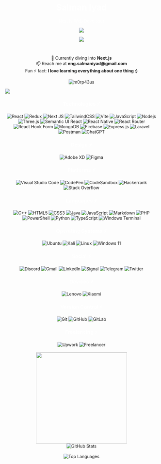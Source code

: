 <div align="center">
  <h1 align="center" style="color: white;">Salman Iyad</h1>
  <p align="center" style="color: white;">NextJs Web Developer</p>
</div>

<!--
[![wakatime](https://wakatime.com/badge/user/8bfe825c-8d08-480c-b144-2db0d5ec5057.svg)](https://wakatime.com/@8bfe825c-8d08-480c-b144-2db0d5ec5057)
-->
<p align="center">
  <a href="https://skillicons.dev">
    <img src="https://skillicons.dev/icons?i=git,react,nodejs,nextjs,redux,postman" />
  </a>
</p>

<p align='center'>
    <img src="https://gidigi.com/cdn/love.gif">
</p>

<br/>

<p align="center">
  🌱 Currently diving into <b>Next.js</b><br>
  📫 Reach me at <b>eng.salmaniyad@gmail.com</b><br>
   Fun ⚡ fact: <b>I love learning everything about one thing :)</b>
</p>

<p align="center">
  <img src="https://github-readme-streak-stats.herokuapp.com/?user=Awad2002&theme=black-ice&hide_border=true&stroke=0000&background=0D1117&ring=e05397&fire=e05397&currStreakLabel=e05397&bg_color=30,e96443,904e95&title_color=fff&text_color=fff" alt="m0rp43us" />
</p>

<img src="./profile-night-rainbow.svg"/>

<div align="center">
  <h3 align="center" style="color: white;"> Technologies ⚡</h3>
  <img alt="React" src="https://img.shields.io/badge/react-%2320232a.svg?style=for-the-badge&logo=react&logoColor=%2361DAFB" />
  <img alt="Redux" src="https://img.shields.io/badge/redux-%23593d88.svg?style=for-the-badge&logo=redux&logoColor=white" />
  <img alt="Next JS" src="https://img.shields.io/badge/Next-black?style=for-the-badge&logo=next.js&logoColor=white" />
  <img alt="TailwindCSS" src="https://img.shields.io/badge/tailwindcss-%2338B2AC.svg?style=for-the-badge&logo=tailwind-css&logoColor=white" />
  <img alt="Vite" src="https://img.shields.io/badge/vite-%23646CFF.svg?style=for-the-badge&logo=vite&logoColor=white" />
  <img alt="JavaScript" src="https://img.shields.io/badge/-JavaScript-black?style=for-the-badge&logo=javascript" />
  <img alt="Nodejs" src="https://img.shields.io/badge/-Nodejs-black?style=for-the-badge&logo=Node.js" />
  <img alt="Three.js" src="https://img.shields.io/badge/threejs-black?style=for-the-badge&logo=three.js&logoColor=white" />
  <img alt="Semantic UI React" src="https://img.shields.io/badge/Semantic%20UI%20React-%2335BDB2.svg?style=for-the-badge&logo=SemanticUIReact&logoColor=white" />
  <img alt="React Native" src="https://img.shields.io/badge/react_native-%2320232a.svg?style=for-the-badge&logo=react&logoColor=%2361DAFB" />
  <img alt="React Router" src="https://img.shields.io/badge/React_Router-CA4245?style=for-the-badge&logo=react-router&logoColor=white" />
  <img alt="React Hook Form" src="https://img.shields.io/badge/React%20Hook%20Form-%23EC5990.svg?style=for-the-badge&logo=reacthookform&logoColor=white" />  
  <img alt="MongoDB" src="https://img.shields.io/badge/-MongoDB-black?style=for-the-badge&logo=mongodb" />
  <img alt="Firebase" src="https://img.shields.io/badge/Firebase-039BE5?style=for-the-badge&logo=Firebase&logoColor=white" />
  <img alt="Express.js" src="https://img.shields.io/badge/express.js-%23404d59.svg?style=for-the-badge&logo=express&logoColor=%2361DAFB" />
  <img alt="Laravel" src="https://img.shields.io/badge/laravel-%23FF2D20.svg?style=for-the-badge&logo=laravel&logoColor=white" />
  <img alt="Postman" src="https://img.shields.io/badge/Postman-FF6C37?style=for-the-badge&logo=postman&logoColor=white" />
  <img alt="ChatGPT" src="https://img.shields.io/badge/chatGPT-74aa9c?style=for-the-badge&logo=openai&logoColor=white" />
</div>

<div align="center">
  <h3 align="center" style="color: white;"> Design ⚡</h3>
  <img alt="Adobe XD" src="https://img.shields.io/badge/Adobe%20XD-470137?style=for-the-badge&logo=Adobe%20XD&logoColor=#FF61F6" />
  <img alt="Figma" src="https://img.shields.io/badge/figma-%23F24E1E.svg?style=for-the-badge&logo=figma&logoColor=white" />
</div>

<div align="center">
  <h3 align="center" style="color: white;"> Platforms ⚡</h3>
  <img alt="Visual Studio Code" src="https://img.shields.io/badge/Visual%20Studio%20Code-0078d7.svg?style=for-the-badge&logo=visual-studio-code&logoColor=white" />
  <img alt="CodePen" src="https://img.shields.io/badge/CodePen-white?style=for-the-badge&logo=codepen&logoColor=black" />
  <img alt="CodeSandbox" src="https://img.shields.io/badge/Codesandbox-040404?style=for-the-badge&logo=codesandbox&logoColor=DBDBDB" />
  <img alt="Hackerrank" src="https://img.shields.io/badge/-Hackerrank-2EC866?style=for-the-badge&logo=HackerRank&logoColor=white" />
  <img alt="Stack Overflow" src="https://img.shields.io/badge/-Stackoverflow-FE7A16?style=for-the-badge&logo=stack-overflow&logoColor=white" />
</div>

<div align="center">
  <h3 align="center" style="color: white;"> Languages ⚡</h3>
  <img alt="C++" src="https://img.shields.io/badge/c++-%2300599C.svg?style=for-the-badge&logo=c%2B%2B&logoColor=white" />
  <img alt="HTML5" src="https://img.shields.io/badge/html5-%23E34F26.svg?style=for-the-badge&logo=html5&logoColor=white" />
  <img alt="CSS3" src="https://img.shields.io/badge/css3-%231572B6.svg?style=for-the-badge&logo=css3&logoColor=white" />
  <img alt="Java" src="https://img.shields.io/badge/java-%23ED8B00.svg?style=for-the-badge&logo=openjdk&logoColor=white" />
  <img alt="JavaScript" src="https://img.shields.io/badge/javascript-%23323330.svg?style=for-the-badge&logo=javascript&logoColor=%23F7DF1E" />
  <img alt="Markdown" src="https://img.shields.io/badge/markdown-%23000000.svg?style=for-the-badge&logo=markdown&logoColor=white" />
  <img alt="PHP" src="https://img.shields.io/badge/php-%23777BB4.svg?style=for-the-badge&logo=php&logoColor=white" />
  <img alt="PowerShell" src="https://img.shields.io/badge/PowerShell-%235391FE.svg?style=for-the-badge&logo=powershell&logoColor=white" />
  <img alt="Python" src="https://img.shields.io/badge/python-3670A0?style=for-the-badge&logo=python&logoColor=ffdd54" />
  <img alt="TypeScript" src="https://img.shields.io/badge/typescript-%23007ACC.svg?style=for-the-badge&logo=typescript&logoColor=white" />
  <img alt="Windows Terminal" src="https://img.shields.io/badge/Windows%20Terminal-%234D4D4D.svg?style=for-the-badge&logo=windows-terminal&logoColor=white" />
</div>

<div align="center">
  <h3 align="center" style="color: white;"> Operating Systems ⚡</h3>
  <img alt="Ubuntu" src="https://img.shields.io/badge/Ubuntu-E95420?style=for-the-badge&logo=ubuntu&logoColor=white" />
  <img alt="Kali" src="https://img.shields.io/badge/Kali-268BEE?style=for-the-badge&logo=kalilinux&logoColor=white" />
  <img alt="Linux" src="https://img.shields.io/badge/Linux-FCC624?style=for-the-badge&logo=linux&logoColor=black" />
  <img alt="Windows 11" src="https://img.shields.io/badge/Windows%2011-%230079d5.svg?style=for-the-badge&logo=Windows%2011&logoColor=white" />
</div>

<div align="center">
  <h3 align="center" style="color: white;"> Social ⚡</h3>
  <img alt="Discord" src="https://img.shields.io/badge/Discord-%235865F2.svg?style=for-the-badge&logo=discord&logoColor=white" />
  <img alt="Gmail" src="https://img.shields.io/badge/Gmail-D14836?style=for-the-badge&logo=gmail&logoColor=white" />
  <img alt="LinkedIn" src="https://img.shields.io/badge/linkedin-%230077B5.svg?style=for-the-badge&logo=linkedin&logoColor=white" />
  <img alt="Signal" src="https://img.shields.io/badge/Signal-%23039BE5.svg?style=for-the-badge&logo=Signal&logoColor=white" />
  <img alt="Telegram" src="https://img.shields.io/badge/Telegram-2CA5E0?style=for-the-badge&logo=telegram&logoColor=white" />
  <img alt="Twitter" src="https://img.shields.io/badge/Twitter-%231DA1F2.svg?style=for-the-badge&logo=Twitter&logoColor=white" />
</div>

<div align="center">
  <h3 align="center" style="color: white;"> Devices ⚡</h3>
  <img alt="Lenovo" src="https://img.shields.io/badge/lenovo-E2231A?style=for-the-badge&logo=lenovo&logoColor=white" />
  <img alt="Xiaomi" src="https://img.shields.io/badge/Xiaomi-%23FF6900.svg?style=for-the-badge&logo=xiaomi&logoColor=white" />
</div>

<div align="center">
  <h3 align="center" style="color: white;"> Version  Control ⚡</h3>
  <img alt="Git" src="https://img.shields.io/badge/git-%23F05033.svg?style=for-the-badge&logo=git&logoColor=white" />
  <img alt="GitHub" src="https://img.shields.io/badge/github-%23121011.svg?style=for-the-badge&logo=github&logoColor=white" />
  <img alt="GitLab" src="https://img.shields.io/badge/gitlab-%23181717.svg?style=for-the-badge&logo=gitlab&logoColor=white" />
</div>

<div align="center">
  <h3 align="center" style="color: white;"> Freelancing ⚡</h3>
  <img alt="Upwork" src="https://img.shields.io/badge/UpWork-6FDA44?style=for-the-badge&logo=Upwork&logoColor=white" />
  <img alt="Freelancer" src="https://img.shields.io/badge/Freelancer-29B2FE?style=for-the-badge&logo=Freelancer&logoColor=white" />
</div>

<br/>

<div align="center">
  <img align="center" src="https://media0.giphy.com/media/KDDpcKigbfFpnejZs6/giphy.gif?cid=ecf05e47oy6f4zjs8g1qoiystc56cu7r9tb8a1fe76e05oty&rid=giphy.gif" width = 300px>
</div>

<div align="center">
  <img align="center" alt="GitHub Stats" src="https://github-readme-stats.vercel.app/api?username=salmaniyad&show_icons=true&theme=radical&bg_color=30,0d0d0d,191919&title_color=fff&text_color=fff&icon_color=79ff97" />
</div>

<br/>

<div align="center">
  <img align="center" alt="Top Languages" src="https://github-readme-stats.vercel.app/api/top-langs/?username=salmaniyad&layout=compact&theme=radical&bg_color=30,0d0d0d,191919&title_color=fff&text_color=fff&icon_color=79ff97" />
</div>


